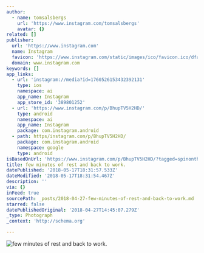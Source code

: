 ```yaml
---
author:
  - name: tomsalsbergs
    url: 'https://www.instagram.com/tomsalsbergs'
    avatar: {}
related: []
publisher:
  url: 'https://www.instagram.com'
  name: Instagram
  favicon: 'https://www.instagram.com/static/images/ico/favicon.ico/dfa85bb1fd63.ico'
  domain: www.instagram.com
keywords: []
app_links:
  - url: 'instagram://media?id=1760526153432392131'
    type: ios
    namespace: ai
    app_name: Instagram
    app_store_id: '389801252'
  - url: 'https://www.instagram.com/p/BhupTV5H2HD/'
    type: android
    namespace: ai
    app_name: Instagram
    package: com.instagram.android
  - path: https/instagram.com/p/BhupTV5H2HD/
    package: com.instagram.android
    namespace: google
    type: android
isBasedOnUrl: 'https://www.instagram.com/p/BhupTV5H2HD/?tagged=spinonthese'
title: few minutes of rest and back to work.
datePublished: '2018-05-17T18:31:57.533Z'
dateModified: '2018-05-17T18:31:54.467Z'
description: ''
via: {}
inFeed: true
sourcePath: _posts/2018-04-27-few-minutes-of-rest-and-back-to-work.md
starred: false
datePublishedOriginal: '2018-04-27T14:45:07.279Z'
_type: Photograph
_context: 'http://schema.org'

---
```

![few minutes of rest and back to work.](https://scontent-iad3-1.cdninstagram.com/vp/37b7c56cc58020b79f397b77f4c1a664/5B9BC24E/t51.2885-15/e35/30602355_765570450306403_2234956609807712256_n.jpg)